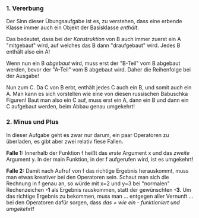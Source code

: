 ### 1. Vererbung
Der Sinn dieser Übungsaufgabe ist es, zu verstehen, dass eine erbende Klasse immer auch ein Objekt der Basisklasse *enthält*.

Das bedeutet, dass bei der *Konstruktion* von B auch immer zuerst ein A "mitgebaut" wird, auf welches das B dann "draufgebaut" wird. Jedes B enthält also ein A!

Wenn nun ein B *abgebaut* wird, muss erst der "B-Teil" vom B abgebaut werden, bevor der "A-Teil" vom B abgebaut wird. Daher die Reihenfolge bei der Ausgabe!

Nun zum C. Da C von B erbt, enthält jedes C auch ein B, und somit auch ein A. Man kann es sich vorstellen wie eine von diesen russischen Babuschka Figuren! Baut man also ein C auf, muss erst ein A, dann ein B und dann ein C aufgebaut werden, beim Abbau genau umgekehrt!
  
### 2. Minus und Plus
In dieser Aufgabe geht es zwar nur darum, ein paar Operatoren zu überladen, es gibt aber zwei relativ fiese Fallen.

**Falle 1:** Innerhalb der Funktion f heißt das *erste* Argument x und das *zweite* Argument y. In der main Funktion, in der f aufgerufen wird, ist es umgekehrt!

**Falle 2:** Damit nach Aufruf von f das richtige Ergebnis herauskommt, muss man etwas kreativer bei den Operatoren sein. Schaut man sich die Rechnung in f genau an, so würde mit x=2 und y=3 bei "normalen" Rechenzeichen **-1** als Ergebnis rauskommen, statt der gewünschten **-3**. Um das richtige Ergebnis zu bekommen, muss man ... entgegen aller Vernunft ... bei den Operatoren dafür sorgen, dass *das + wie ein - funktioniert und umgekehrt!*

